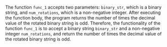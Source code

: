 The function `func_1` accepts two parameters: `binary_str`, which is a binary string, and `num_rotations`, which is a non-negative integer. After executing the function body, the program returns the number of times the decimal value of the rotated binary string is odd. Therefore, the functionality of the function `func_1` is to accept a binary string `binary_str` and a non-negative integer `num_rotations`, and return the number of times the decimal value of the rotated binary string is odd.
